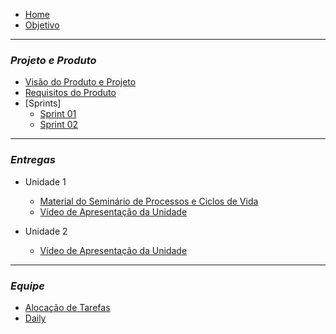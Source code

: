 - [Home](README.md)
- [Objetivo](pages/objetivo.md)

----------------------------------------------------
### _**Projeto e Produto**_

- [Visão do Produto e Projeto](pages/VisãodoProdutoeProjeto.md)
- [Requisitos do Produto](pages/ProductBacklog.md)
- [Sprints]
   - [Sprint 01](pages/Sprint01)
   - [Sprint 02](pages/Sprint02)

----------------------------------------------------
### _**Entregas**_

- Unidade 1 
   - [Material do Seminário de Processos e Ciclos de Vida](pages/MaterialdoSemináriodoProcessoseCiclosdeVida.md)
   - [Vídeo de Apresentação da Unidade](pages/VideoApresentacaoDasEntregas.md)
   
- Unidade 2
   - [Vídeo de Apresentação da Unidade](pages/VideoApresentacaoUnidade2.md)
----------------------------------------------------
### _**Equipe**_

- [Alocação de Tarefas](pages/AlocacaoDeTarefas.md)
- [Daily](pages/Daily.md)


   
